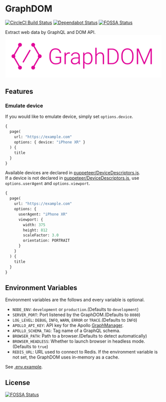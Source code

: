 # GraphDOM
[![CircleCI Build Status](https://circleci.com/gh/t28hub/graph-dom/tree/master.svg?style=shield&circle-token=af937781f52f3988d85743c0c65dac4602660765)](https://circleci.com/gh/t28hub/graph-dom/tree/master)
[![Dependabot Status](https://api.dependabot.com/badges/status?host=github&repo=t28hub/graph-dom&identifier=202957325)](https://app.dependabot.com/accounts/t28hub/repos/202957325)
[![FOSSA Status](https://app.fossa.com/api/projects/git%2Bgithub.com%2Ft28hub%2Fgraph-dom.svg?type=shield)](https://app.fossa.com/projects/git%2Bgithub.com%2Ft28hub%2Fgraph-dom?ref=badge_shield)

Extract web data by GraphQL and DOM API.
![GraphDOM Logo](logo.png)

## Features
### Emulate device
If you would like to emulate device, simply set `options.device`.  
```graphql
{
  page(
    url: "https://example.com"
    options: { device: "iPhone XR" }
  ) {
    title
  }
}
```
Available devices are declared in [puppeteer/DeviceDescriptors.js](https://github.com/puppeteer/puppeteer/blob/v2.0.0/lib/DeviceDescriptors.js).  
If a device is not declared in [puppeteer/DeviceDescriptors.js](https://github.com/puppeteer/puppeteer/blob/v2.0.0/lib/DeviceDescriptors.js), use `options.userAgent` and `options.viewport`.
```graphql
{
  page(
    url: "https://example.com"
    options: { 
      userAgent: "iPhone XR"
      viewport: {
        width: 375
        height: 812
        scaleFactor: 3.0
        orientation: PORTRAIT
      }
    }
  ) {
    title
  }
}
```

## Environment Variables
Environment variables are the follows and every variable is optional.
* `NODE_ENV`: `development` or `production`.(Defaults to `development`)
* `SERVER_PORT`: Port listened by the GraphDOM.(Defaults to `8080`)
* `LOG_LEVEL`: `DEBUG`, `INFO`, `WARN`, `ERROR` or `TRACE`.(Defaults to `INFO`)
* `APOLLO_API_KEY`: API key for the Apollo [GraphManager](https://engine.apollographql.com/).
* `APOLLO_SCHEMA_TAG`: Tag name of a GraphQL schema.
* `BROWSER_PATH`: Path to a browser.(Defaults to detect automatically)
* `BROWSER_HEADLESS`: Whether to launch browser in headless mode.(Defaults to `true`) 
* `REDIS_URL`: URL used to connect to Redis. If the environment variable is not set, the GraphDOM uses in-memory as a cache.

See [.env.example](./.env.example).

## License
[![FOSSA Status](https://app.fossa.com/api/projects/git%2Bgithub.com%2Ft28hub%2Fgraph-dom.svg?type=large)](https://app.fossa.com/projects/git%2Bgithub.com%2Ft28hub%2Fgraph-dom?ref=badge_large)
